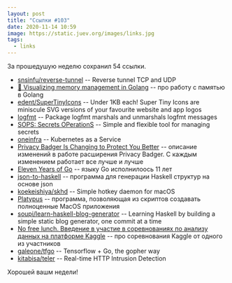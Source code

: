 ```yaml
---
layout: post
title: "Ссылки #103"
date: 2020-11-14 10:59
image: https://static.juev.org/images/links.jpg
tags:
  - links
---
```

За прошедушую неделю сохранил 54 ссылки.

* [snsinfu/reverse-tunnel](https://github.com/snsinfu/reverse-tunnel) -- Reverse tunnel TCP and UDP
* [🚀 Visualizing memory management in Golang](https://deepu.tech/memory-management-in-golang/) -- про работу с памятью в Golang
* [edent/SuperTinyIcons](https://github.com/edent/SuperTinyIcons) -- Under 1KB each! Super Tiny Icons are miniscule SVG versions of your favourite website and app logos
* [logfmt](https://github.com/go-logfmt/logfmt) -- Package logfmt marshals and unmarshals logfmt messages
* [SOPS: Secrets OPerationS](https://github.com/mozilla/sops) -- Simple and flexible tool for managing secrets
* [oneinfra](https://github.com/oneinfra/oneinfra) -- Kubernetes as a Service
* [Privacy Badger Is Changing to Protect You Better](https://www.eff.org/deeplinks/2020/10/privacy-badger-changing-protect-you-better) -- описание изменений в работе расширения Privacy Badger. С каждым изменением работает все лучше и лучше
* [Eleven Years of Go](https://blog.golang.org/11years) -- языку Go исполнилоось 11 лет
* [json-to-haskell](https://github.com/ChrisPenner/json-to-haskell) -- программа для генерации Haskell структур на основе json
* [koekeishiya/skhd](https://github.com/koekeishiya/skhd) -- Simple hotkey daemon for macOS
* [Platypus](http://sveinbjorn.org/platypus) -- программа, позволяющая из скриптов создавать полноценные MacOS приложения
* [soupi/learn-haskell-blog-generator](https://github.com/soupi/learn-haskell-blog-generator) -- Learning Haskell by building a simple static blog generator, one commit at a time
* [No free lunch. Введение в участие в соревнованиях по анализу данных на платформе Kaggle](https://habr.com/ru/post/323938/) -- про соревнования Kaggle от одного из участников
* [galeone/tfgo](https://github.com/galeone/tfgo) -- Tensorflow + Go, the gopher way
* [kitabisa/teler](https://github.com/kitabisa/teler) -- Real-time HTTP Intrusion Detection

Хорошей вашм недели!